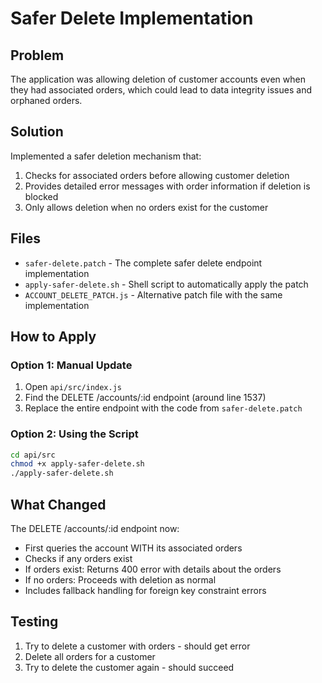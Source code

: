 # Safer Delete Implementation

## Problem
The application was allowing deletion of customer accounts even when they had associated orders, which could lead to data integrity issues and orphaned orders.

## Solution
Implemented a safer deletion mechanism that:
1. Checks for associated orders before allowing customer deletion
2. Provides detailed error messages with order information if deletion is blocked
3. Only allows deletion when no orders exist for the customer

## Files
- `safer-delete.patch` - The complete safer delete endpoint implementation
- `apply-safer-delete.sh` - Shell script to automatically apply the patch
- `ACCOUNT_DELETE_PATCH.js` - Alternative patch file with the same implementation

## How to Apply

### Option 1: Manual Update
1. Open `api/src/index.js`
2. Find the DELETE /accounts/:id endpoint (around line 1537)
3. Replace the entire endpoint with the code from `safer-delete.patch`

### Option 2: Using the Script
```bash
cd api/src
chmod +x apply-safer-delete.sh
./apply-safer-delete.sh
```

## What Changed
The DELETE /accounts/:id endpoint now:
- First queries the account WITH its associated orders
- Checks if any orders exist
- If orders exist: Returns 400 error with details about the orders
- If no orders: Proceeds with deletion as normal
- Includes fallback handling for foreign key constraint errors

## Testing
1. Try to delete a customer with orders - should get error
2. Delete all orders for a customer
3. Try to delete the customer again - should succeed
